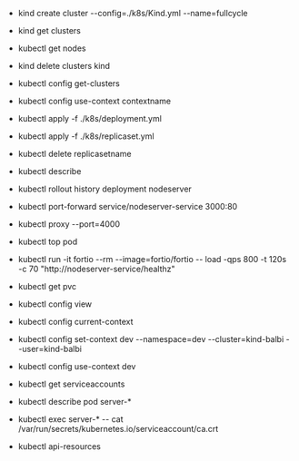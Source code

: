 - kind create cluster --config=./k8s/Kind.yml --name=fullcycle
- kind get clusters
- kubectl get nodes
- kind delete clusters kind
- kubectl config get-clusters
- kubectl config use-context contextname

- kubectl apply -f ./k8s/deployment.yml
- kubectl apply -f ./k8s/replicaset.yml
- kubectl delete replicasetname
- kubectl describe
- kubectl rollout history deployment nodeserver
- kubectl port-forward service/nodeserver-service 3000:80
- kubectl proxy --port=4000

- kubectl top pod
- kubectl run -it fortio --rm --image=fortio/fortio -- load -qps 800 -t 120s -c 70 "http://nodeserver-service/healthz"
- kubectl get pvc

- kubectl config view
- kubectl config current-context
- kubectl config set-context dev --namespace=dev --cluster=kind-balbi --user=kind-balbi
- kubectl config use-context dev

- kubectl get serviceaccounts
- kubectl describe pod server-\*
- kubectl exec server-\* -- cat /var/run/secrets/kubernetes.io/serviceaccount/ca.crt

- kubectl api-resources
